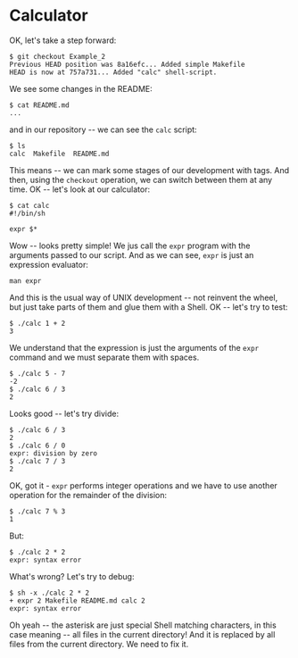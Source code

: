 # Calculator

OK, let's take a step forward:
```
$ git checkout Example_2
Previous HEAD position was 8a16efc... Added simple Makefile
HEAD is now at 757a731... Added "calc" shell-script.
```
We see some changes in the README:
```
$ cat README.md 
...
```
and in our repository -- we can see the `calc` script:
```
$ ls
calc  Makefile  README.md
```
This means -- we can mark some stages of our development with tags. And then, using the `checkout` operation, we can switch between them at any time. OK -- let's look at our calculator:
```
$ cat calc 
#!/bin/sh

expr $*
```
Wow -- looks pretty simple! We jus call the `expr` program with the arguments passed to our script. And as we can see, `expr` is just an expression evaluator:
```
man expr
```
And this is the usual way of UNIX development -- not reinvent the wheel, but just take parts of them and glue them with a Shell. OK -- let's try to test:
```
$ ./calc 1 + 2
3
```
We understand that the expression is just the arguments of the `expr` command and we must separate them with spaces.
```
$ ./calc 5 - 7
-2
$ ./calc 6 / 3
2
```
Looks good -- let's try divide:
```
$ ./calc 6 / 3
2
$ ./calc 6 / 0
expr: division by zero
$ ./calc 7 / 3
2
```
OK, got it - `expr` performs integer operations and we have to use another operation for the remainder of the division:
```
$ ./calc 7 % 3
1
```
But:
```
$ ./calc 2 * 2
expr: syntax error
```
What's wrong? Let's try to debug:
```
$ sh -x ./calc 2 * 2
+ expr 2 Makefile README.md calc 2
expr: syntax error
```
Oh yeah -- the asterisk are just special Shell matching characters, in this case meaning -- all files in the current directory! And it is replaced by all files from the current directory. We need to fix it.

